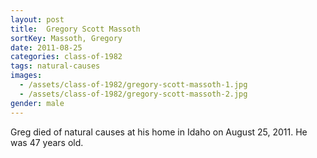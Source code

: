 ```yaml
---
layout: post
title:  Gregory Scott Massoth
sortKey: Massoth, Gregory
date: 2011-08-25
categories: class-of-1982
tags: natural-causes
images:
  - /assets/class-of-1982/gregory-scott-massoth-1.jpg
  - /assets/class-of-1982/gregory-scott-massoth-2.jpg
gender: male
---
```

Greg died of natural causes at his home in Idaho on August 25, 2011. He was 47 years old.
